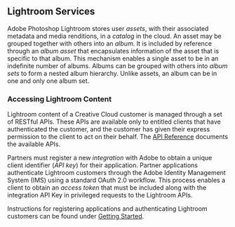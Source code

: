 ## Lightroom Services

Adobe Photoshop Lightroom stores user _assets_, with their associated metadata and media renditions, in a _catalog_ in the cloud. An asset may be grouped together with others into an _album_. It is included by reference through an _album asset_ that encapsulates information of the asset that is specific to that album. This mechanism enables a single asset to be in an indefinite number of albums. Albums can be grouped with others into _album sets_ to form a nested album hierarchy. Unlike assets, an album can be in one and only one album set.

### Accessing Lightroom Content

Lightroom content of a Creative Cloud customer is managed through a set of RESTful APIs. These APIs are available only to entitled clients that have authenticated the customer, and the customer has given their express permission to the client to act on their behalf. The [API Reference](https://www.stage.adobe.io/apis/creativecloud/lightroom/apidocs.html) documents the available APIs.

Partners must register a new _integration_ with Adobe to obtain a unique client identifier (_API key_) for their application. Partner applications authenticate Lightroom customers through the Adobe Identity Management System (IMS) using a standard OAuth 2.0 workflow. This process enables a client to obtain an _access token_ that must be included along with the integration API Key in privileged requests to the Lightroom APIs.

Instructions for registering applications and authenticating Lightroom customers can be found under [Getting Started](docs/01-getting-started.md).
